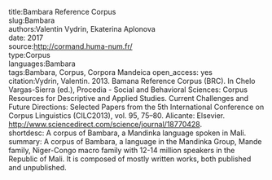 title:Bambara Reference Corpus  
slug:Bambara  
authors:Valentin Vydrin, Ekaterina Aplonova  
date: 2017  
source:http://cormand.huma-num.fr/  
type:Corpus  
languages:Bambara  
tags:Bambara, Corpus, Corpora Mandeica
open_access: yes  
citation:Vydrin, Valentin. 2013. Bamana Reference Corpus (BRC). In Chelo Vargas-Sierra (ed.), Procedia - Social and Behavioral Sciences: Corpus Resources for Descriptive and Applied Studies. Current Challenges and Future Directions: Selected Papers from the 5th International Conference on Corpus Linguistics (CILC2013), vol. 95, 75–80. Alicante: Elsevier. http://www.sciencedirect.com/science/journal/18770428.  
shortdesc: A corpus of Bambara, a Mandinka language spoken in Mali.  
summary: A corpus of Bambara, a language in the Mandinka Group, Mande family, Niger-Congo macro family with 12-14 million speakers in the Republic of Mali. It is composed of mostly written works, both published and unpublished.
